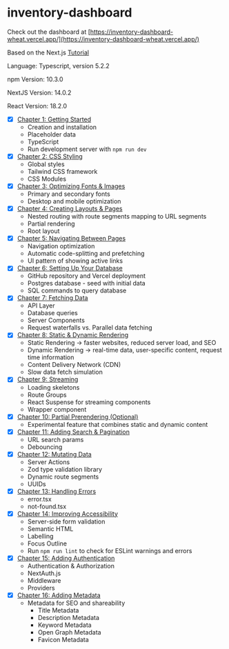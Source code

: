 # inventory-dashboard
Check out the dashboard at [https://inventory-dashboard-wheat.vercel.app/](https://inventory-dashboard-wheat.vercel.app/)
<!-- email: 'user@nextmail.com'    password: '123456' -->

Based on the Next.js [Tutorial](https://nextjs.org/learn/dashboard-app)

Language: Typescript, version 5.2.2

npm Version: 10.3.0

NextJS Version: 14.0.2

React Version: 18.2.0

- [x] [Chapter 1: Getting Started](https://nextjs.org/learn/dashboard-app/getting-started)
    - Creation and installation
    - Placeholder data
    - TypeScript
    - Run development server with `npm run dev`
- [x] [Chapter 2: CSS Styling](https://nextjs.org/learn/dashboard-app/css-styling)
    - Global styles
    - Tailwind CSS framework
    - CSS Modules
- [x] [Chapter 3: Optimizing Fonts & Images](https://nextjs.org/learn/dashboard-app/optimizing-fonts-images)
    - Primary and secondary fonts
    - Desktop and mobile optimization
- [x] [Chapter 4: Creating Layouts & Pages](https://nextjs.org/learn/dashboard-app/creating-layouts-and-pages)
    - Nested routing with route segments mapping to URL segments
    - Partial rendering
    - Root layout
- [x] [Chapter 5: Navigating Between Pages](https://nextjs.org/learn/dashboard-app/navigating-between-pages)
    - Navigation optimization
    - Automatic code-splitting and prefetching
    - UI pattern of showing active links
- [x] [Chapter 6: Setting Up Your Database](https://nextjs.org/learn/dashboard-app/setting-up-your-database)
    - GitHub repository and Vercel deployment
    - Postgres database - seed with initial data
    - SQL commands to query database
- [x] [Chapter 7: Fetching Data](https://nextjs.org/learn/dashboard-app/fetching-data)
    - API Layer
    - Database queries
    - Server Components
    - Request waterfalls vs. Parallel data fetching
- [x] [Chapter 8: Static & Dynamic Rendering](https://nextjs.org/learn/dashboard-app/static-and-dynamic-rendering)
    - Static Rendering -> faster websites, reduced server load, and SEO
    - Dynamic Rendering -> real-time data, user-specific content, request time information
    - Content Delivery Network (CDN)
    - Slow data fetch simulation
- [x] [Chapter 9: Streaming](https://nextjs.org/learn/dashboard-app/streaming)
    - Loading skeletons
    - Route Groups
    - React Suspense for streaming components
    - Wrapper component
- [x] [Chapter 10: Partial Prerendering (Optional)](https://nextjs.org/learn/dashboard-app/partial-prerendering)
    - Experimental feature that combines static and dynamic content
- [x] [Chapter 11: Adding Search & Pagination](https://nextjs.org/learn/dashboard-app/adding-search-and-pagination)
    - URL search params
    - Debouncing
- [x] [Chapter 12: Mutating Data](https://nextjs.org/learn/dashboard-app/mutating-data)
    - Server Actions
    - Zod type validation library
    - Dynamic route segments
    - UUIDs
- [x] [Chapter 13: Handling Errors](https://nextjs.org/learn/dashboard-app/error-handling)
    - error.tsx
    - not-found.tsx
- [x] [Chapter 14: Improving Accessibility](https://nextjs.org/learn/dashboard-app/improving-accessibility)
    - Server-side form validation
    - Semantic HTML
    - Labelling
    - Focus Outline
    - Run `npm run lint` to check for ESLint warnings and errors
- [x] [Chapter 15: Adding Authentication](https://nextjs.org/learn/dashboard-app/adding-authentication)
    - Authentication & Authorization
    - NextAuth.js
    - Middleware
    - Providers
- [x] [Chapter 16: Adding Metadata](https://nextjs.org/learn/dashboard-app/adding-metadata)
    - Metadata for SEO and shareability
        - Title Metadata
        - Description Metadata
        - Keyword Metadata
        - Open Graph Metadata
        - Favicon Metadata